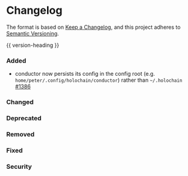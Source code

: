 # Changelog
The format is based on [Keep a Changelog](https://keepachangelog.com/en/1.0.0/),
and this project adheres to [Semantic Versioning](https://semver.org/spec/v2.0.0.html).

{{ version-heading }}

### Added

- conductor now persists its config in the config root (e.g. `home/peter/.config/holochain/conductor`) rather than `~/.holochain` [#1386](https://github.com/holochain/holochain-rust/pull/1386)

### Changed

### Deprecated

### Removed

### Fixed

### Security
